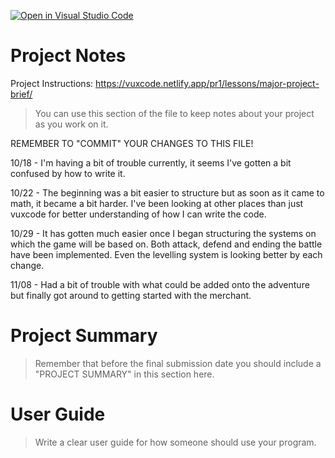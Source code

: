 [![Open in Visual Studio Code](https://classroom.github.com/assets/open-in-vscode-f059dc9a6f8d3a56e377f745f24479a46679e63a5d9fe6f495e02850cd0d8118.svg)](https://classroom.github.com/online_ide?assignment_repo_id=6025932&assignment_repo_type=AssignmentRepo)
# Project Notes

Project Instructions: https://vuxcode.netlify.app/pr1/lessons/major-project-brief/

> You can use this section of the file to keep notes about your project as you work on it.

REMEMBER TO "COMMIT" YOUR CHANGES TO THIS FILE!

10/18 - I'm having a bit of trouble currently, it seems I've gotten a bit confused by how to write it.

10/22 - The beginning was a bit easier to structure but as soon as it came to math, it became a bit harder. I've been looking at other places than just vuxcode for better understanding of how I can write the code.

10/29 - It has gotten much easier once I began structuring the systems on which the game will be based on. Both attack, defend and ending the battle have been implemented. Even the levelling system is looking better by each change.

11/08 - Had a bit of trouble with what could be added onto the adventure but finally got around to getting started with the merchant.

# Project Summary

> Remember that before the final submission date you should include a "PROJECT SUMMARY" in this section here. 

# User Guide

> Write a clear user guide for how someone should use your program.
